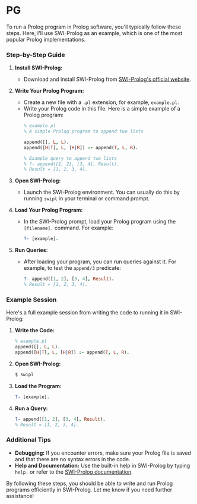 # PG
To run a Prolog program in Prolog software, you'll typically follow these steps. Here, I'll use SWI-Prolog as an example, which is one of the most popular Prolog implementations.

### Step-by-Step Guide

1. **Install SWI-Prolog:**
    - Download and install SWI-Prolog from [SWI-Prolog's official website](https://www.swi-prolog.org/Download.html).

2. **Write Your Prolog Program:**
    - Create a new file with a `.pl` extension, for example, `example.pl`.
    - Write your Prolog code in this file. Here is a simple example of a Prolog program:
      ```prolog
      % example.pl
      % A simple Prolog program to append two lists

      append([], L, L).
      append([H|T], L, [H|R]) :- append(T, L, R).

      % Example query to append two lists
      % ?- append([1, 2], [3, 4], Result).
      % Result = [1, 2, 3, 4].
      ```

3. **Open SWI-Prolog:**
    - Launch the SWI-Prolog environment. You can usually do this by running `swipl` in your terminal or command prompt.

4. **Load Your Prolog Program:**
    - In the SWI-Prolog prompt, load your Prolog program using the `[filename].` command. For example:
      ```prolog
      ?- [example].
      ```

5. **Run Queries:**
    - After loading your program, you can run queries against it. For example, to test the `append/3` predicate:
      ```prolog
      ?- append([1, 2], [3, 4], Result).
      % Result = [1, 2, 3, 4].
      ```

### Example Session
Here's a full example session from writing the code to running it in SWI-Prolog:

1. **Write the Code:**
    ```prolog
    % example.pl
    append([], L, L).
    append([H|T], L, [H|R]) :- append(T, L, R).
    ```

2. **Open SWI-Prolog:**
    ```sh
    $ swipl
    ```

3. **Load the Program:**
    ```prolog
    ?- [example].
    ```

4. **Run a Query:**
    ```prolog
    ?- append([1, 2], [3, 4], Result).
    % Result = [1, 2, 3, 4].
    ```

### Additional Tips
- **Debugging:** If you encounter errors, make sure your Prolog file is saved and that there are no syntax errors in the code.
- **Help and Documentation:** Use the built-in help in SWI-Prolog by typing `help.` or refer to the [SWI-Prolog documentation](https://www.swi-prolog.org/pldoc/doc_for?object=manual).

By following these steps, you should be able to write and run Prolog programs efficiently in SWI-Prolog. Let me know if you need further assistance!
